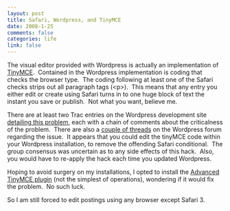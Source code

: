 ```yaml
--- 
layout: post
title: Safari, Wordpress, and TinyMCE
date: 2008-1-25
comments: false
categories: life
link: false
---
```

The visual editor provided with Wordpress is actually an implementation of <a href="http://tinymce.moxiecode.com/" target="_blank" title="TinyMCE">TinyMCE</a>.  Contained in the Wordpress implementation is coding that checks the browser type.  The coding following at least one of the Safari checks strips out all paragraph tags (&lt;p&gt;).  This means that any entry you either edit or create using Safari turns in to one huge block of text the instant you save or publish.  Not what you want, believe me.

There are at least two Trac entries on the Wordpress development site <a href="http://trac.wordpress.org/ticket/4521" target="_blank" title="#4521">detailing this problem</a>, each with a chain of comments about the criticalness of the problem.  There are also a <a href="http://wordpress.org/support/topic/142789" target="_blank" title="Wordpress &gt; Suuport &gt;&gt; Lost Paragraphs">couple of threads</a> on the Wordpress forum regarding the issue.  It appears that you could edit the tinyMCE code within your Wordpress installation, to remove the offending Safari conditional.  The group consensus was uncertain as to any side effects of this hack.  Also, you would have to re-apply the hack each time you updated Wordpress.

Hoping to avoid surgery on my installations, I opted to install the <a href="http://www.mkbergman.com//?page_id=383" target="_blank" title="Advanced TinyMCE Editor">Advanced TinyMCE plugin</a> (not the simplest of operations), wondering if it would fix the problem.  No such luck.

So I am still forced to edit postings using any browser except Safari 3.
